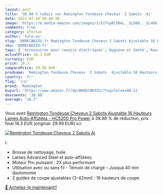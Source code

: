 ```yaml
---
layout: post
title: '38.98 % rabais sur Remington Tondeuse Cheveux  2 Sabots  Aj'
date: 2021-07-18 10:46:30
image: 'https://m.media-amazon.com/images/I/51TnpBl5OeL._SL500_._SL400_.jpg'
comments: true
category: ofertas
author: 'tole.es'
slug: 'B00ECBKXZU-fr Remington Tondeuse Cheveux 2 Sabots Ajustable 16 Hauteurs...'
sku: 'B00ECBKXZU-fr'
tags: [ 'Accessoires pour rasoirs électriques','Hygiène et Santé','Rasage et Épilation','Rasoirs électriques et accessoires','remington', ]
actualPrice: 18.3 EUR
currency: EUR
price: 18.3
comparePrice: 29.99 EUR
prodname: 'Remington Tondeuse Cheveux  2 Sabots  Ajustable 16 Hauteurs  Lames Auto-Affûtées - HC5200 Pro Power'
country: 'fr'
flag: '🇫🇷'
brand: 'Remington'
buyurl: 'https://www.amazon.fr/dp/B00ECBKXZU/?tag=tolees0d-21'
descuento: '38.98'
average: '18.3'
---
```


Vous avez [Remington Tondeuse Cheveux  2 Sabots  Ajustable 16 Hauteurs  Lames Auto-Affûtées - HC5200 Pro Power](https://www.amazon.fr/dp/B00ECBKXZU/?tag=tolees0d-21)  à  38.98 % de réduction, prix final  18.3 EUR (original: 29.99 EUR) ici:

[![Remington Tondeuse Cheveux  2 Sabots  Aj](https://m.media-amazon.com/images/I/51TnpBl5OeL._SL500_._SL400_.jpg)](https://www.amazon.fr/dp/B00ECBKXZU/?tag=tolees0d-21)

ℹ️:

- Brosse de nettoyage, huile
- Lames Advanced Steel et auto-affûtées
- Moteur Pro puissant : 2X plus performant
- Utilisation avec ou sans fil - Témoin de charge - Jusquà 40 min dautonomie
- 2 guides de coupe ajustables (3-42mm) : 16 hauteurs de coupe

[🛒 Achetez-le maintenant!!](https://www.amazon.fr/dp/B00ECBKXZU/?tag=tolees0d-21)
